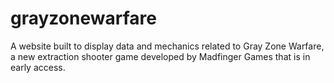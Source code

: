 # grayzonewarfare
A website built to display data and mechanics related to Gray Zone Warfare, a new extraction shooter game developed by Madfinger Games that is in early access.
